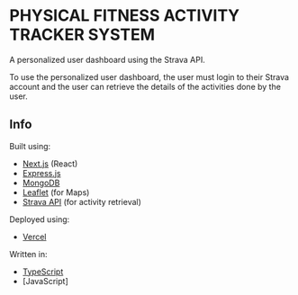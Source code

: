 # PHYSICAL FITNESS ACTIVITY TRACKER SYSTEM

A personalized user dashboard using the Strava API.

To use the personalized user dashboard, the user must login to their Strava account and the user can retrieve the details of the activities done by the user.

## Info
Built using:
- [Next.js](https://github.com/vercel/next.js/) (React)
- [Express.js](https://github.com/expressjs/express)
- [MongoDB](https://github.com/mongodb/mongo)
- [Leaflet](https://github.com/Leaflet/Leaflet) (for Maps)
- [Strava API](https://developers.strava.com/) (for activity retrieval)

Deployed using:
- [Vercel](https://github.com/vercel/vercel)

Written in:
- [TypeScript](https://github.com/microsoft/TypeScript)
- [JavaScript]